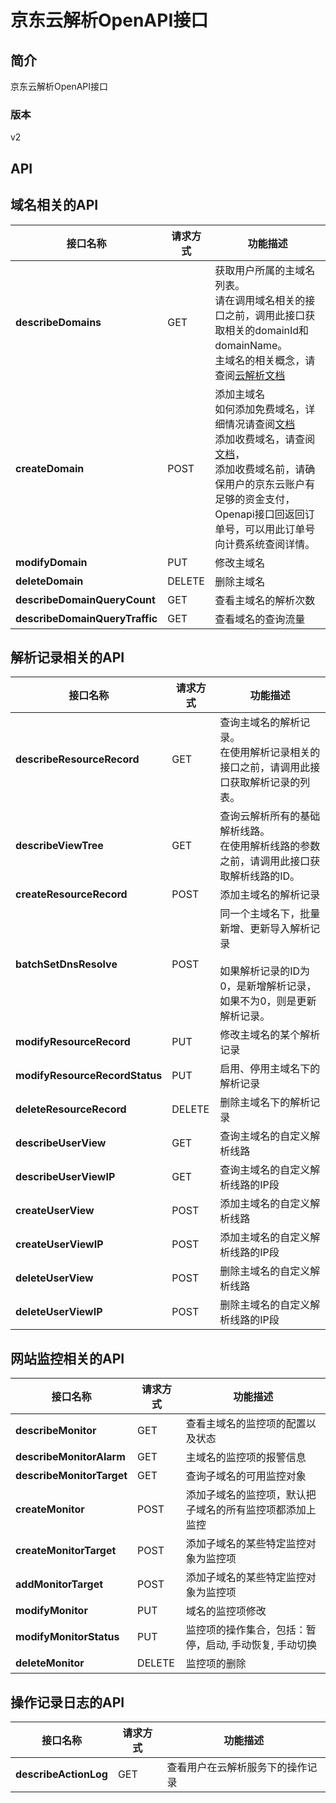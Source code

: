 # 京东云解析OpenAPI接口


## 简介
京东云解析OpenAPI接口


### 版本
v2

## API

## 域名相关的API

| 接口名称                  | 请求方式 | 功能描述                   |
| ------------------------- | -------- | -------------------------- |
|**describeDomains**|GET|获取用户所属的主域名列表。   <br>请在调用域名相关的接口之前，调用此接口获取相关的domainId和domainName。  <br>主域名的相关概念，请查阅<a href="https://docs.jdcloud.com/cn/jd-cloud-dns/product-overview">云解析文档</a>|
|**createDomain**|POST|添加主域名  <br>如何添加免费域名，详细情况请查阅<a href="https://docs.jdcloud.com/cn/jd-cloud-dns/domainadd">文档</a><br>添加收费域名，请查阅<a href="https://docs.jdcloud.com/cn/jd-cloud-dns/purchase-process">文档</a>，<br>添加收费域名前，请确保用户的京东云账户有足够的资金支付，Openapi接口回返回订单号，可以用此订单号向计费系统查阅详情。<br>|
|**modifyDomain**|PUT|修改主域名|
|**deleteDomain**|DELETE|删除主域名|
|**describeDomainQueryCount**|GET|查看主域名的解析次数|
|**describeDomainQueryTraffic**|GET|查看域名的查询流量|
## 解析记录相关的API

| 接口名称        | 请求方式 | 功能描述                           |
| --------------- | -------- | ---------------------------------- |
|**describeResourceRecord**|GET|查询主域名的解析记录。  <br>在使用解析记录相关的接口之前，请调用此接口获取解析记录的列表。<br>|
|**describeViewTree**|GET|查询云解析所有的基础解析线路。  <br>在使用解析线路的参数之前，请调用此接口获取解析线路的ID。|
|**createResourceRecord**|POST|添加主域名的解析记录|
|**batchSetDnsResolve**|POST|同一个主域名下，批量新增、更新导入解析记录<br></br>如果解析记录的ID为0，是新增解析记录，如果不为0，则是更新解析记录。</br>|
|**modifyResourceRecord**|PUT|修改主域名的某个解析记录|
|**modifyResourceRecordStatus**|PUT|启用、停用主域名下的解析记录|
|**deleteResourceRecord**|DELETE|删除主域名下的解析记录|
|**describeUserView**|GET|查询主域名的自定义解析线路|
|**describeUserViewIP**|GET|查询主域名的自定义解析线路的IP段|
|**createUserView**|POST|添加主域名的自定义解析线路|
|**createUserViewIP**|POST|添加主域名的自定义解析线路的IP段|
|**deleteUserView**|POST|删除主域名的自定义解析线路|
|**deleteUserViewIP**|POST|删除主域名的自定义解析线路的IP段|

## 网站监控相关的API

| 接口名称                | 请求方式 | 功能描述                                                     |
| ----------------------- | -------- | ------------------------------------------------------------ |
|**describeMonitor**|GET|查看主域名的监控项的配置以及状态|
|**describeMonitorAlarm**|GET|主域名的监控项的报警信息|
|**describeMonitorTarget**|GET|查询子域名的可用监控对象|
|**createMonitor**|POST|添加子域名的监控项，默认把子域名的所有监控项都添加上监控|
|**createMonitorTarget**|POST|添加子域名的某些特定监控对象为监控项|
| **addMonitorTarget**    | POST     | 添加子域名的某些特定监控对象为监控项                         |
|**modifyMonitor**|PUT|域名的监控项修改|
|**modifyMonitorStatus**|PUT|监控项的操作集合，包括：暂停，启动, 手动恢复, 手动切换|
|**deleteMonitor**|DELETE|监控项的删除|
## 操作记录日志的API

| 接口名称                | 请求方式 | 功能描述                                                     |
| ----------------------- | -------- | ------------------------------------------------------------ |
|**describeActionLog**|GET|查看用户在云解析服务下的操作记录|